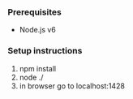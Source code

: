 ### Prerequisites
- Node.js v6

### Setup instructions
1. npm install
1. node ./
1. in browser go to localhost:1428